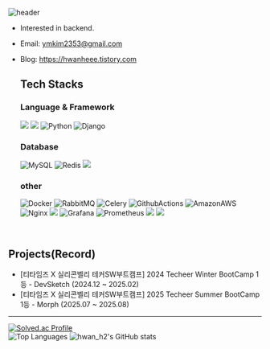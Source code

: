 ![header](https://capsule-render.vercel.app/api?type=waving&color=0:38FAD4,100:02AAB0&text=Welcome)
- Interested in backend.
- Email: ymkim2353@gmail.com
- Blog: https://hwanheee.tistory.com


  Tech Stacks
  ---
  <h3>Language & Framework</h3>
  <img src="https://img.shields.io/badge/java-007396?style=for-the-badge&logo=openjdk&logoColor=white">
  <img src="https://img.shields.io/badge/spring-6DB33F?style=for-the-badge&logo=spring&logoColor=white">
  <img alt="Python" src ="https://img.shields.io/badge/python-3776AB?&style=for-the-badge&logo=python&logoColor=white"/>
  <img alt="Django" src ="https://img.shields.io/badge/django-092E20?&style=for-the-badge&logo=django&logoColor=white"/>
  <h3>Database</h3>
  <img alt="MySQL" src ="https://img.shields.io/badge/mysql-4479A1?&style=for-the-badge&logo=mysql&logoColor=white"/>
  <img alt="Redis" src ="https://img.shields.io/badge/Redis-DC382D?&style=for-the-badge&logo=Redis&logoColor=white"/>
  <img src="https://img.shields.io/badge/Amazon%20S3-%23006400?style=for-the-badge&logo=amazons3&logoColor=white&labelColor=006400">
  <h3>other</h3>
  <img alt="Docker" src ="https://img.shields.io/badge/Docker-2496ED.svg?&style=for-the-badge&logo=Docker&logoColor=white"/>
  <img alt="RabbitMQ" src ="https://img.shields.io/badge/RabbitMQ-FF6600?&style=for-the-badge&logo=RabbitMQ&logoColor=white"/>
  <img alt="Celery" src ="https://img.shields.io/badge/Celery-37814A?&style=for-the-badge&logo=Celery&logoColor=white"/>
  <img alt="GithubActions" src ="https://img.shields.io/badge/GithubActions-2088FF.svg?&style=for-the-badge&logo=GithubActions&logoColor=white"/>
  <img alt="AmazonAWS" src ="https://img.shields.io/badge/AWS-FF9900.svg?&style=for-the-badge&logo=AmazonAWS&logoColor=white"/>
  <img alt="Nginx" src ="https://img.shields.io/badge/NGINX-009639?&style=for-the-badge&logo=NGINX&logoColor=white"/>
  <img src="https://img.shields.io/badge/Traefik-24A1C1?style=for-the-badge&logo=Traefik%20Proxy&logoColor=white">
  <img alt="Grafana" src ="https://img.shields.io/badge/Grafana-F46800?&style=for-the-badge&logo=Grafana&logoColor=white"/>
  <img alt="Prometheus" src ="https://img.shields.io/badge/Prometheus-E6522C?&style=for-the-badge&logo=AmazonAWS&logoColor=white"/>
  <img src="https://img.shields.io/badge/Loki-%237c3aed?style=for-the-badge&logo=grafana&logoColor=white&labelColor=7c3aed&color=7c3aed">
  <img src="https://img.shields.io/badge/Promtail-FFA500?style=for-the-badge&logo=prometheus&logoColor=white">

  </div>
</div>
<br>

Projects(Record)
---
- [티타임즈 X 실리콘벨리 테커SW부트캠프] 2024 Techeer Winter BootCamp 1등 - DevSketch (2024.12 ~ 2025.02)
- [티타임즈 X 실리콘벨리 테커SW부트캠프] 2025 Techeer Summer BootCamp 1등 - Morph (2025.07 ~ 2025.08)

<hr>


<div>
  
[![Solved.ac Profile](http://mazassumnida.wtf/api/v2/generate_badge?boj=hwan_h2)](https://solved.ac/hwan_h2)
<br>
<img src="https://github-readme-stats.vercel.app/api/top-langs/?username=hwanh2&layout=compact&theme=default&title_color=0052a3" alt="Top Languages">
<img src="https://github-readme-stats.vercel.app/api?username=hwanh2&show_icons=true&theme=default&title_color=005bb5&ring_color=005bb5" alt="hwan_h2's GitHub stats">
</div>
